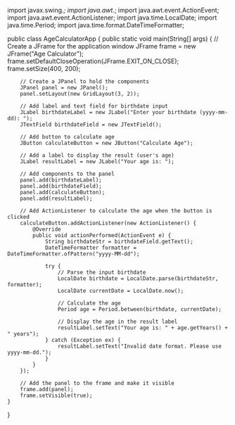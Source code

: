 import javax.swing.*;
import java.awt.*;
import java.awt.event.ActionEvent;
import java.awt.event.ActionListener;
import java.time.LocalDate;
import java.time.Period;
import java.time.format.DateTimeFormatter;

public class AgeCalculatorApp {
    public static void main(String[] args) {
        // Create a JFrame for the application window
        JFrame frame = new JFrame("Age Calculator");
        frame.setDefaultCloseOperation(JFrame.EXIT_ON_CLOSE);
        frame.setSize(400, 200);

        // Create a JPanel to hold the components
        JPanel panel = new JPanel();
        panel.setLayout(new GridLayout(3, 2));

        // Add label and text field for birthdate input
        JLabel birthdateLabel = new JLabel("Enter your birthdate (yyyy-mm-dd): ");
        JTextField birthdateField = new JTextField();

        // Add button to calculate age
        JButton calculateButton = new JButton("Calculate Age");

        // Add a label to display the result (user's age)
        JLabel resultLabel = new JLabel("Your age is: ");

        // Add components to the panel
        panel.add(birthdateLabel);
        panel.add(birthdateField);
        panel.add(calculateButton);
        panel.add(resultLabel);

        // Add ActionListener to calculate the age when the button is clicked
        calculateButton.addActionListener(new ActionListener() {
            @Override
            public void actionPerformed(ActionEvent e) {
                String birthdateStr = birthdateField.getText();
                DateTimeFormatter formatter = DateTimeFormatter.ofPattern("yyyy-MM-dd");

                try {
                    // Parse the input birthdate
                    LocalDate birthdate = LocalDate.parse(birthdateStr, formatter);
                    LocalDate currentDate = LocalDate.now();

                    // Calculate the age
                    Period age = Period.between(birthdate, currentDate);

                    // Display the age in the result label
                    resultLabel.setText("Your age is: " + age.getYears() + " years");
                } catch (Exception ex) {
                    resultLabel.setText("Invalid date format. Please use yyyy-mm-dd.");
                }
            }
        });

        // Add the panel to the frame and make it visible
        frame.add(panel);
        frame.setVisible(true);
    }
}
